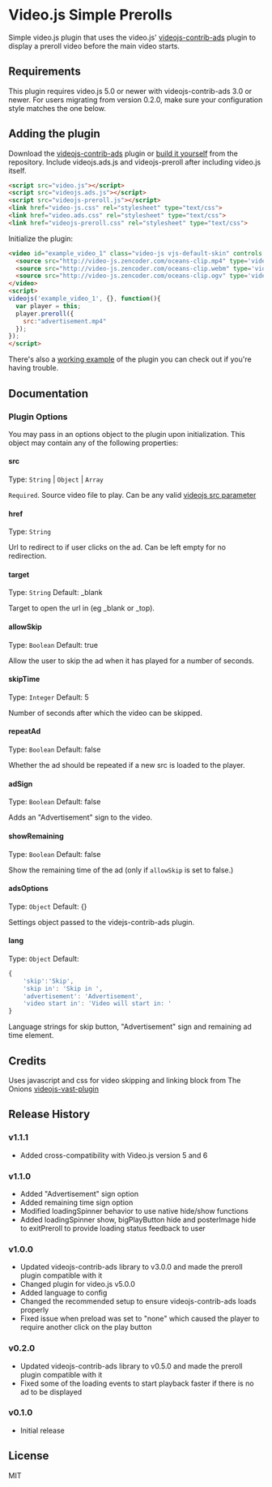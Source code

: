 # Video.js Simple Prerolls

Simple video.js plugin that uses the video.js' [videojs-contrib-ads](https://github.com/videojs/videojs-contrib-ads) plugin to display a preroll video before the main video starts.

## Requirements

This plugin requires video.js 5.0 or newer with videojs-contrib-ads 3.0 or newer.
For users migrating from version 0.2.0, make sure your configuration style matches the one below.

## Adding the plugin

Download the [videojs-contrib-ads](https://raw.githubusercontent.com/videojs/videojs-contrib-ads/master/src/videojs.ads.js) plugin or [build it yourself](https://github.com/videojs/videojs-contrib-ads) from the repository. Include videojs.ads.js and videojs-preroll after including video.js itself.

```html
<script src="video.js"></script>
<script src="videojs.ads.js"></script>
<script src="videojs-preroll.js"></script>
<link href="video-js.css" rel="stylesheet" type="text/css">
<link href="video.ads.css" rel="stylesheet" type="text/css">
<link href="videojs-preroll.css" rel="stylesheet" type="text/css">
```

Initialize the plugin:

```html
<video id="example_video_1" class="video-js vjs-default-skin" controls width="640" height="264" poster="http://video-js.zencoder.com/oceans-clip.png">
  <source src="http://video-js.zencoder.com/oceans-clip.mp4" type='video/mp4' />
  <source src="http://video-js.zencoder.com/oceans-clip.webm" type='video/webm' />
  <source src="http://video-js.zencoder.com/oceans-clip.ogv" type='video/ogg' />
</video>
<script>
videojs('example_video_1', {}, function(){
  var player = this;
  player.preroll({
    src:"advertisement.mp4"
  });
});
</script>
```

There's also a [working example](example.html) of the plugin you can check out if you're having trouble.

## Documentation
### Plugin Options

You may pass in an options object to the plugin upon initialization. This
object may contain any of the following properties:

#### src
Type: `String` | `Object` | `Array`

`Required`. Source video file to play. Can be any valid [videojs src parameter](http://docs.videojs.com/docs/api/player.html#Methodssrc)

#### href
Type: `String`

Url to redirect to if user clicks on the ad. Can be left empty for no redirection.

#### target
Type: `String`
Default: _blank

Target to open the url in (eg _blank or _top).

#### allowSkip
Type: `Boolean`
Default: true

Allow the user to skip the ad when it has played for a number of seconds.

#### skipTime
Type: `Integer`
Default: 5

Number of seconds after which the video can be skipped.

#### repeatAd
Type: `Boolean`
Default: false

Whether the ad should be repeated if a new src is loaded to the player.

#### adSign
Type: `Boolean`
Default: false

Adds an "Advertisement" sign to the video.

#### showRemaining
Type: `Boolean`
Default: false

Show the remaining time of the ad (only if `allowSkip` is set to false.)

#### adsOptions
Type: `Object`
Default: {}

Settings object passed to the videjs-contrib-ads plugin.

#### lang
Type: `Object`
Default:
```javascript
{
    'skip':'Skip',
    'skip in': 'Skip in ',
    'advertisement': 'Advertisement',
    'video start in': 'Video will start in: '
}
```
Language strings for skip button, "Advertisement" sign and remaining ad time element.

## Credits

Uses javascript and css for video skipping and linking block from The Onions [videojs-vast-plugin](https://github.com/theonion/videojs-vast-plugin/)

## Release History

### v1.1.1
- Added cross-compatibility with Video.js version 5 and 6

### v1.1.0
- Added "Advertisement" sign option
- Added remaining time sign option
- Modified loadingSpinner behavior to use native hide/show functions
- Added loadingSpinner show, bigPlayButton hide and posterImage hide to exitPreroll to provide loading status feedback to user

### v1.0.0
- Updated videojs-contrib-ads library to v3.0.0 and made the preroll plugin compatible with it
- Changed plugin for video.js v5.0.0
- Added language to config
- Changed the recommended setup to ensure videojs-contrib-ads loads properly
- Fixed issue when preload was set to "none" which caused the player to require another click on the play button

### v0.2.0
- Updated videojs-contrib-ads library to v0.5.0 and made the preroll plugin compatible with it
- Fixed some of the loading events to start playback faster if there is no ad to be displayed

### v0.1.0
- Initial release

## License

MIT
